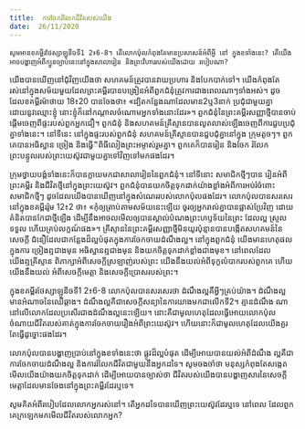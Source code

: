 ```yaml
---
title:  ការចែករំលែកជីវិតរបស់យើង
date:  26/11/2020
---
```


`សូមអានខគម្ពីរថែស្សាឡូនីចទី1 2៖6-8។ តើលោកប៉ុលកំពុងតែមានប្រសាសន៍អំពីអ្វី នៅ ក្នុងខទាំងនេះ? តើយើងអាចបង្ហាញអំពីក្បួនច្បាប់នេះនៅក្នុងសាលារៀន និងព្រះវិហាររបស់យើងដោយ របៀបណា?`

យើងបានឃើញនៅជំុវិញយើងថា សហគមន៍ត្រូវបានវាយប្រហារ និងបែកបាក់ទៅ។ យើងកំពុងតែរស់នៅក្នុងសម័យមួយដែលព្រះគម្ពីរបានបង្រៀនអំពីពួកជំនុំត្រូវការជាងពេលណាៗទាំងអស់។ ដូចដែលខគម្ពីរម៉ាថាយ 18៖20 បានចែងថា៖ «ដ្បិតកន្លែងណាដែលមាន2ឬ3នាក់ ប្រជុំជាមួយគ្នា ដោយនូវឈ្មោះខ្ញុំ នោះខ្ញុំក៏នៅកណ្តាលចំណោមអ្នកទាំងនោះដែរ»។ ពួកជំនុំនៃព្រះគម្ពីរសញ្ញាថ្មីបានចាប់ផ្តើមចេញពីផ្ទះរបស់ពួកអ្នកជឿ។ ពួកជំនុំ និងសហគមន៍គ្រីស្ទានបានលូតលាស់ឡើងចេញពីការជួបប្រជុំគ្នាទាំងនេះ។ នៅទីនេះ នៅក្នុងផ្ទះរបស់ពួកជំនុំ សហគមន៍គ្រីស្ទានបានជួបជុំគ្នានៅក្នុង ក្រុមតូចៗ។ ពួកគេបានអធិស្ឋាន ច្រៀង និងធ្វើិពិធីលៀងព្រះអម្ចាស់រួមគ្នា។ ពួកគេក៏បានរៀន និងចែក រំលែក ព្រះបន្ទូលរបស់ព្រះយេស៊ូវជាមួយគ្នាទៅវិញទៅមកផងដែរ។

ក្រុមថ្វាយបង្គំទាំងនេះក៏បានក្លាយមកជាសាលារៀននៃពួកជំនុំ។ នៅទីនោះ សមាជិកថ្មីៗបាន រៀនអំពីព្រះគម្ពីរ និងជីវិតថ្មីនៅក្នុងព្រះយេស៊ូវ។ ពួកជំនុំបានយកចិត្តទុកដាក់យ៉ាងខ្លាំងអំពីការអប់រំចំពោះ សមាជិកថ្មីៗ ដូចដែលយើងបានឃើញនៅក្នុងសំណេររបស់លោកប៉ុលផងដែរ។ លោកប៉ុលបានសរសេរ នៅក្នុងខគម្ពីររ៉ូម 12៖2 ថា៖ «កុំឲ្យត្រាប់តាមសម័យនេះឡើយ ចូរឲ្យអ្នករាល់គ្នាបានផ្លាស់ប្រែវិញ ដោយ គំនិតបានកែជាថ្មីឡើង ដើម្បីនឹងអាចលមើលឲ្យបានស្គាល់បំណងព្រះហឫទ័យនៃព្រះ ដែលល្អ ស្រួលទទួល ហើយគ្រប់លក្ខណ៍ផង»។ គ្រីស្ទាននៃព្រះគម្ពីរសញ្ញាថ្មីមិនយូរប៉ុន្មានបានបង្កើតសហគមន៍នៃសេចក្តី ជំនឿដែលជាកន្លែងដ៏ល្អបំផុតក្នុងការចែកចាយដំណឹងល្អ។ នៅក្នុងពួកជំនុំ យើងមានហេតុផលក្នុងការ ច្រៀងឮជាងមុន អធិស្ឋានឮជាងមុន និងយកចិត្តទុកដាក់ខ្លាំងជាងមុខ។ នៅពេលដែលយើងឮគ្រីស្ទាន ពិភាក្សាអំពីសេចក្តីស្រឡាញ់របស់ព្រះ យើងនឹងយល់អំពីទុក្ខលំបាករបស់ពួកគេ ហើយយើងនឹងយល់ អំពីសេចក្តីមេត្តា និងសេចក្តីប្រោសរបស់ព្រះ។

ក្នុងខគម្ពីរថែស្សាឡូនីចទី1 2៖6-8 លោកប៉ុលបានសរសេរថា ដំណឹងល្អគឺអ្វីៗគ្រប់យ៉ាង។ ដំណឹងល្អមានអំណាចនៃឈើឆ្កាង។ ដំណឹងល្អគឺជាសេចក្តីសន្យានៃការយាងមកជាលើកទី2។ គ្មានដំណឹង ណានៅលើលោកដែលប្រសើរជាងដំណឹងល្អនេះឡើយ។ នោះគឺជាមូលហេតុដែលធ្វើអោយលោកប៉ុល ចំណាយជីវិតរបស់គាត់ក្នុងការចែកចាយរឿងអំពីព្រះយេស៊ូវ។ ហើយនោះក៏ជាមូលហេតុដែលយើងគួរ តែធ្វើដូច្នោះផងដែរ។

លោកប៉ុលបានបង្ហាញប្រាប់នៅក្នុងខទាំងនេះថា ផ្លូវដ៏ល្អបំផុត ដើម្បីអោយបានយល់អំពីដំណឹង ល្អគឺជាការចែកចាយដំណឹងល្អ និងការរំលែកជីវិតជាមួយនឹងអ្នកដទៃ។ សូមចងចាំថា មនុស្សកំពុងតែសង្កេតមើលយើងយ៉ាងយកចិត្តទុកដាក់ ដើម្បីអោយបានច្បាស់ថា ជីវិតរបស់យើងបានបង្ហាញសារនៃសេចក្តីមេត្តាដែលមានចែងនៅក្នុងព្រះគម្ពីរដែរឬទេ។

សូមគិតអំពីរបៀបដែលលោកអ្នករស់នៅ។ តើអ្នកដទៃបានឃើញព្រះយេស៊ូវដែរឬទេ នៅពេល ដែលពួកគេក្រឡេកមកមើលជីវិតរបស់លោកអ្នក?